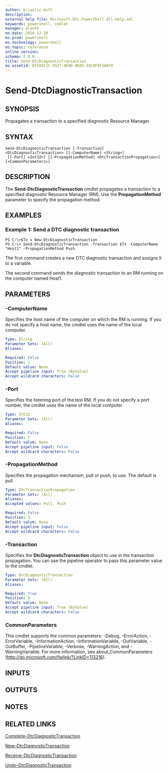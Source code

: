 ```yaml
---
author: brianlic-msft
description: 
external help file: Microsoft.Dtc.PowerShell.dll-Help.xml
keywords: powershell, cmdlet
manager: alanth
ms.date: 2016-12-20
ms.prod: powershell
ms.technology: powershell
ms.topic: reference
online version: 
schema: 2.0.0
title: Send-DtcDiagnosticTransaction
ms.assetid: EF593C1C-5927-4E90-982D-35C9F9F386F8
---
```


# Send-DtcDiagnosticTransaction

## SYNOPSIS
Propagates a transaction to a specified diagnostic Resource Manager.

## SYNTAX

```
Send-DtcDiagnosticTransaction [-Transaction] <DtcDiagnosticTransaction> [[-ComputerName] <String>]
 [[-Port] <Int32>] [[-PropagationMethod] <DtcTransactionPropagation>] [<CommonParameters>]
```

## DESCRIPTION
The **Send-DtcDiagnosticTransaction** cmdlet propagates a transaction to a specified diagnostic Resource Manager (RM).
Use the **PropagationMethod** parameter to specify the propagation method.

## EXAMPLES

### Example 1: Send a DTC diagnostic transaction
```
PS C:\>$Tx = New-DtcDiagnosticTransaction
PS C:\> Send-DtcDiagnosticTransaction -Transaction $Tx -ComputerName "Host1" -PropagationMethod Push
```

The first command creates a new DTC diagnostic transaction and assigns it to a variable.

The second command sends the diagnostic transaction to an RM running on the computer named Host1.

## PARAMETERS

### -ComputerName
Specifies the host name of the computer on which the RM is running.
If you do not specify a host name, the cmdlet uses the name of the local computer.

```yaml
Type: String
Parameter Sets: (All)
Aliases: 

Required: False
Position: 1
Default value: None
Accept pipeline input: True (ByValue)
Accept wildcard characters: False
```

### -Port
Specifies the listening port of the test RM.
If you do not specify a port number, the cmdlet uses the name of the local computer.

```yaml
Type: Int32
Parameter Sets: (All)
Aliases: 

Required: False
Position: 2
Default value: None
Accept pipeline input: False
Accept wildcard characters: False
```

### -PropagationMethod
Specifies the propagation mechanism, pull or push, to use.
The default is pull.

```yaml
Type: DtcTransactionPropagation
Parameter Sets: (All)
Aliases: 
Accepted values: Pull, Push

Required: False
Position: 3
Default value: None
Accept pipeline input: False
Accept wildcard characters: False
```

### -Transaction
Specifies the **DtcDiagnosticTransaction** object to use in the transaction propagation.
You can use the pipeline operator to pass this parameter value to the cmdlet.

```yaml
Type: DtcDiagnosticTransaction
Parameter Sets: (All)
Aliases: 

Required: True
Position: 0
Default value: None
Accept pipeline input: True (ByValue)
Accept wildcard characters: False
```

### CommonParameters
This cmdlet supports the common parameters: -Debug, -ErrorAction, -ErrorVariable, -InformationAction, -InformationVariable, -OutVariable, -OutBuffer, -PipelineVariable, -Verbose, -WarningAction, and -WarningVariable. For more information, see about_CommonParameters (http://go.microsoft.com/fwlink/?LinkID=113216).

## INPUTS

## OUTPUTS

## NOTES

## RELATED LINKS

[Complete-DtcDiagnosticTransaction](./Complete-DtcDiagnosticTransaction.md)

[New-DtcDiagnosticTransaction](./New-DtcDiagnosticTransaction.md)

[Receive-DtcDiagnosticTransaction](./Receive-DtcDiagnosticTransaction.md)

[Undo-DtcDiagnosticTransaction](./Undo-DtcDiagnosticTransaction.md)

